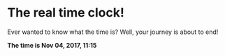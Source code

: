 # The real time clock!

Ever wanted to know what the time is? Well, your journey is about to end!

**The time is Nov 04, 2017, 11:15**